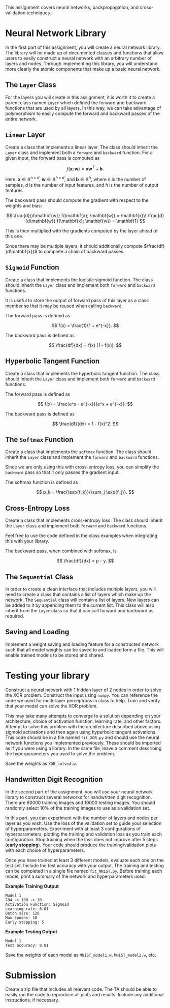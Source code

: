
This assignment covers neural networks, backpropagation, and cross-validation techniques.

# Neural Network Library

In the first part of this assignment, you will create a neural network library. The library will be made up of documented classes and functions that allow users to easily construct a neural network with an arbitrary number of layers and nodes. Through implementing this library, you will understand more clearly the atomic components that make up a basic neural network.

## The `Layer` Class

For the layers you will create in this assignment, it is worth it to create a parent class named `Layer` which defined the forward and backward functions that are used by all layers. In this way, we can take advantage of polymorphism to easily compute the forward and backward passes of the entire network.

## `Linear` Layer

Create a class that implements a linear layer. The class should inherit the `Layer` class and implement both a `forward` and `backward` function. For a given input, the forward pass is computed as

$$
f(\mathbf{x}; \mathbf{w}) = \mathbf{x} \mathbf{w}^T + \mathbf{b}.
$$

Here, $\mathbf{x} \in \mathbb{R}^{n \times d}$, $\mathbf{w} \in \mathbb{R}^{h \times d}$, and $\mathbf{b} \in \mathbb{R}^h$, where $n$ is the number of samples, $d$ is the number of input features, and $h$
is the number of output features.

The backward pass should compute the gradient with respect to the weights and bias:

$$
\frac{d}{d\mathbf{w}} f(\mathbf{x}; \mathbf{w}) = \mathbf{x}\\
\frac{d}{d\mathbf{w}} f(\mathbf{x}; \mathbf{w}) = \mathbf{1}
$$

This is then multiplied with the gradients computed by the layer ahead of this one.

Since there may be multiple layers, it should additionally compute $\frac{df}{d\mathbf{x}}$ to complete a chain of backward passes.

## `Sigmoid` Function

Create a class that implements the logistic sigmoid function. The class should inherit the `Layer` class and implement both `forward` and `backward` functions.

It is useful to store the output of forward pass of this layer as a class member so that it may be reused when calling `backward`.

The forward pass is defined as

$$
f(x) = \frac{1}{1 + e^{-x}}.
$$

The backward pass is defined as

$$
\frac{df}{dx} = f(x) (1 - f(x)).
$$

## Hyperbolic Tangent Function

Create a class that implements the hyperbolic tangent function. The class should inherit the `Layer` class and implement both `forward` and `backward` functions.

The forward pass is defined as

$$
f(x) = \frac{e^x - e^{-x}}{e^x + e^{-x}}.
$$

The backward pass is defined as

$$
\frac{df}{dx} = 1 - f(x)^2.
$$

## The `Softmax` Function

Create a class that implements the `softmax` function. The class should inherit the `Layer` class and implement
the `forward` and `backward` functions.

Since we are only using this with cross-entropy loss, you can simplify the `backward` pass so that it only passes the gradient input.

The softmax function is defined as

$$
p_k = \frac{\exp{f_k}}{\sum_j \exp{f_j}}.
$$

## Cross-Entropy Loss

Create a class that implements cross-entropy loss. The class should inherit the `Layer` class and implement both `forward` and `backward` functions.

Feel free to use the code defined in the class examples when integrating this with your library.

The backward pass, when combined with softmax, is

$$
\frac{df}{dx} = p - y.
$$

## The `Sequential` Class

In order to create a clean interface that includes multiple layers, you will need to create a class that contains a list of layers which make up the network. The `Sequential` class will contain a list of layers. New layers can be added to it by appending them to the current list. This class will also inherit from the `Layer` class so that it can call forward and backward as required.

## Saving and Loading

Implement a weight saving and loading feature for a constructed network such that all model weights can be saved to and loaded form a file. This will enable trained models to be stored and shared.

# Testing your library

Construct a neural network with 1 hidden layer of 2 nodes in order to solve the XOR problem. Construct the input using `numpy`. You can reference the code we used for multi-layer perceptrons in class to help. Train and verify that your model can solve the XOR problem.

This may take many attempts to converge to a solution depending on your architecture, choice of activation function, learning rate, and other factors. Attempt to solve this problem with the architecture described above using sigmoid activations and then again using hyperbolic tangent activations. This code should be in a file named `fit_XOR.py` and should use the neural network functions you implemented previously. These should be imported as if you were using a library. In the same file, leave a comment describing the hyperparameters you used to solve the problem.

Save the weights as `XOR_solved.w`.

## Handwritten Digit Recognition

In the second part of the assignment, you will use your neural network library to construct several networks for handwritten digit recognition. There are 60000 training images and 10000 testing images. You should randomly select 10% of the training images to use as a validation set.

In this part, you can experiment with the number of layers and nodes per layer as you wish. Use the loss of the validation set to guide your selection of hyperparameters. Experiment with at least 3 configurations of hyperparameters, plotting the training and validation loss as you train each configuration. Stop training when the loss does not improve after 5 steps (**early stopping**). Your code should produce the training/validation plots with each choice of hyperparameters.

Once you have trained at least 3 different models, evaluate each one on the test set. Include the test accuracy with your output. The training and testing can be completed in a single file named `fit_MNIST.py`. Before training each model, print a summary of the network and hyperparameters used.

**Example Training Output**
    
```
Model 1
784 -> 100 -> 10
Activation Function: Sigmoid
Learning rate: 0.01
Batch size: 128
Max Epochs: 10
Early stopping: 5
```

**Example Testing Output**

```
Model 1
Test accuracy: 0.81
```

Save the weights of each model as `MNIST_model1.w`, `MNIST_model2.w`, etc.

# Submission

Create a zip file that includes all relevant code. The TA should be able to easily run the code to reproduce all plots and results. Include any additional instructions, if necessary.
